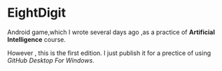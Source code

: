 # EightDigit
Android game,which I wrote several days ago ,as a practice of **Artificial Intelligence** course.
	
However , this is the first edition. I just publish it for a prectice of using *GitHub Desktop For Windows*.
